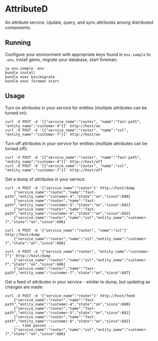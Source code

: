 # AttributeD

An attribute service. Update, query, and sync attributes among distributed components.

## Running

Configure your environment with appropriate keys found in `env.sample`
to `.env`, install gems, migrate your database, start foreman:

    cp env.sample .env
    bundle install
    bundle exec bin/migrate
    bundle exec foreman start

## Usage

Turn on attributes in your service for entities (multiple attributes can be turned on):

    curl -X POST -d '[{"service_name":"router", "name":"fast-path", "entity_name":"customer-4"}]' http://host/on
    curl -X POST -d '[{"service_name":"router", "name":"ssl", "entity_name":"customer-7"}]' http://host/on

Turn off attributes in your service for entities (multiple attributes can be turned off):

    curl -X POST -d '[{"service_name":"router", "name":"fast-path", "entity_name":"customer-4"}]' http://host/off
    curl -X POST -d '[{"service_name":"router", "name":"ssl", "entity_name":"customer-7"}]' http://host/off

Get a dump of attributes in your service:

    curl -X POST -d '{"service_name":"router"}' http://host/dump
        {"service_name":"router","name":"fast-path","entity_name":"customer-4","state":"on","since":680}
        {"service_name":"router","name":"fast-path","entity_name":"customer-5","state":"on","since":681}
        {"service_name":"router","name":"fast-path","entity_name":"customer-6","state":"on","since":682}
        {"service_name":"router","name":"ssl","entity_name":"customer-7","state":"on","since":686}

    curl -X POST -d '{"service_name":"router", "name":"ssl"}' http://host/dump
        {"service_name":"router","name":"ssl","entity_name":"customer-7","state":"on","since":686}

    curl -X POST -d '{"service_name":"router", "entity_name":"customer-7"}' http://host/dump
        {"service_name":"router","name":"ssl","entity_name":"customer-7","state":"on","since":686}
        {"service_name":"router","name":"fast-path","entity_name":"customer-7","state":"on","since":687}

Get a feed of attributes in your service - similar to dump, but updating as changes are made:

    curl -X POST -d '{"service_name":"router"}' http://host/feed
        {"service_name":"router","name":"fast-path","entity_name":"customer-4","state":"on","since":680}
        {"service_name":"router","name":"fast-path","entity_name":"customer-5","state":"on","since":681}
        {"service_name":"router","name":"fast-path","entity_name":"customer-6","state":"on","since":682}
        ... time passes ...
        {"service_name":"router","name":"ssl","entity_name":"customer-7","state":"on","since":686}






